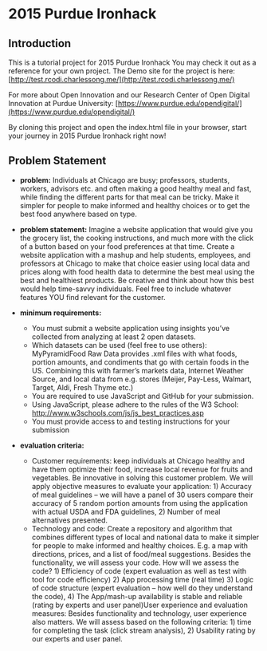 # 2015 Purdue Ironhack
## Introduction
This is a tutorial project for 2015 Purdue Ironhack
You may check it out as a reference for your own project. The Demo site for the project is here:
[http://test.rcodi.charlessong.me/](http://test.rcodi.charlessong.me/)

For more about Open Innovation and our Research Center of Open Digital Innovation at Purdue University:
[https://www.purdue.edu/opendigital/](https://www.purdue.edu/opendigital/)

By cloning this project and open the index.html file in your browser, start your journey in 2015 Purdue Ironhack right now! 

## Problem Statement
- **problem:** Individuals at Chicago are busy; professors, students, workers, advisors etc. and often making a good healthy meal and fast, while finding the different parts for that meal can be tricky. Make it simpler for people to make informed and healthy choices or to get the best food anywhere based on type.

- **problem statement:** Imagine a website application that would give you the grocery list, the cooking instructions, and much more with the click of a button based on your food preferences at that time. Create a website application with a mashup and help students, employees, and professors at Chicago to make that choice easier using local data and prices along with food health data to determine the best meal using the best and healthiest products. Be creative and think about how this best would help time-savvy individuals. Feel free to include whatever features YOU find relevant for the customer.

- **minimum requirements:**
  - You must submit a website application using insights you’ve collected from analyzing at least 2 open datasets.
  - Which datasets can be used (feel free to use others): MyPyramidFood Raw Data provides .xml files with what foods, portion amounts, and condiments that go with certain foods in the US. Combining this with farmer’s markets data, Internet Weather Source, and local data from e.g. stores (Meijer, Pay-Less, Walmart, Target, Aldi, Fresh Thyme etc.)
  - You are required to use JavaScript and GitHub for your submission.
  - Using JavaScript, please adhere to the rules of the W3 School: http://www.w3schools.com/js/js_best_practices.asp
  - You must provide access to and testing instructions for your submission

- **evaluation criteria:**
  - Customer requirements: keep individuals at Chicago healthy and have them optimize their food, increase local revenue for fruits and vegetables. Be innovative in solving this customer problem. We will apply objective measures to evaluate your application: 1) Accuracy of meal guidelines – we will have a panel of 30 users compare their accuracy of 5 random portion amounts from using the application with actual USDA and FDA guidelines, 2) Number of meal alternatives presented.
  - Technology and code: Create a repository and algorithm that combines different types of local and national data to make it simpler for people to make informed and healthy choices. E.g. a map with directions, prices, and a list of food/meal suggestions. Besides the functionality, we will assess your code. How will we assess the code? 1) Efficiency of code (expert evaluation as well as test with tool for code efficiency) 2) App processing time (real time) 3) Logic of code structure (expert evaluation – how well do they understand the code), 4) The App/mash-up availability is stable and reliable (rating by experts and user panel)User experience and evaluation measures: Besides functionality and technology, user experience also matters. We will assess based on the following criteria: 1) time for completing the task (click stream analysis), 2) Usability rating by our experts and user panel.


  
  



